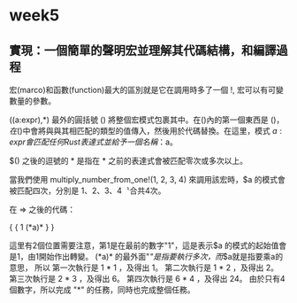 # week5

## 實現：一個簡單的聲明宏並理解其代碼結構，和編譯過程
宏(marco)和函數(function)最大的區別就是它在調用時多了一個 !, 宏可以有可變數量的參數。

($($a:expr),*)
最外的圓括號 () 將整個宏模式包裹其中。在()內的第一個東西是 $()，在$()中會將與與其相匹配的類型的值傳入，然後用於代碼替換。在這里，模式 $a:expr 會匹配任何 Rust 表達式並給予一個名稱：$a。

$() 之後的逗號的 * 是指在 * 之前的表達式會被匹配零次或多次以上。

當我們使用 multiply_number_from_one!(1, 2, 3, 4) 來調用該宏時，$a 的模式會被匹配四次，分別是 1、2、3、4〝合共4次。

在 => 之後的代碼：

{
    { 1  $(*$a)* }
}

這里有2個位置需要注意，第1是在最前的數字"1"，這是表示$a 的模式的起始值會是1，由1開始作出轉變。
$(*$a)* 的最外面"*"是指要執行多次，而*$a就是指要乘a的意思，
所以
第一次執行是 1 * 1 ，及得出 1。
第二次執行是 1 * 2 ，及得出 2。
第三次執行是 2 * 3 ，及得出 6。
第四次執行是 6 * 4 ，及得出 24。
由於只有4個數字，所以完成 "*" 的任務，同時也完成整個任務。
